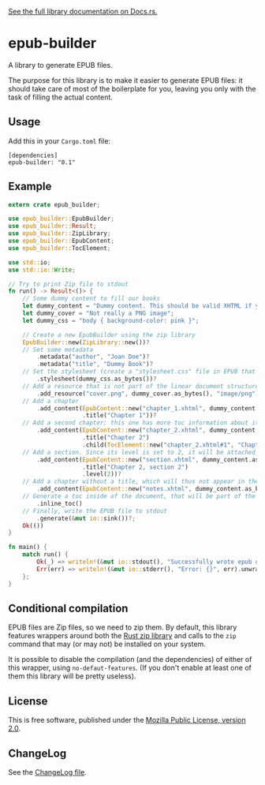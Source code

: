 [See the full library documentation on Docs.rs.](https://docs.rs/epub)

# epub-builder

A library to generate EPUB files.

The purpose for this library is to make it easier to generate EPUB files:
it should take care of most of the boilerplate for you, leaving you only
with the task of filling the actual content.

## Usage

Add this in your `Cargo.toml` file:

```toml, ignore
[dependencies]
epub-builder: "0.1"
```

## Example

```rust
extern crate epub_builder;

use epub_builder::EpubBuilder;
use epub_builder::Result;
use epub_builder::ZipLibrary;
use epub_builder::EpubContent;
use epub_builder::TocElement;

use std::io;
use std::io::Write;

// Try to print Zip file to stdout
fn run() -> Result<()> {
    // Some dummy content to fill our books
    let dummy_content = "Dummy content. This should be valid XHTML if you want a valid EPUB!";
    let dummy_cover = "Not really a PNG image";
    let dummy_css = "body { background-color: pink }";

    // Create a new EpubBuilder using the zip library
    EpubBuilder::new(ZipLibrary::new())?
    // Set some metadata
        .metadata("author", "Joan Doe")?
        .metadata("title", "Dummy Book")?
    // Set the stylesheet (create a "stylesheet.css" file in EPUB that is used by some generated files)
        .stylesheet(dummy_css.as_bytes())?
    // Add a resource that is not part of the linear document structure
        .add_resource("cover.png", dummy_cover.as_bytes(), "image/png")?
    // Add a chapter
        .add_content(EpubContent::new("chapter_1.xhtml", dummy_content.as_bytes())
                     .title("Chapter 1"))?
    // Add a second chapter; this one has more toc information about its internal structure
        .add_content(EpubContent::new("chapter_2.xhtml", dummy_content.as_bytes())
                     .title("Chapter 2")
                     .child(TocElement::new("chapter_2.xhtml#1", "Chapter 2, section 1")))?
    // Add a section. Since its level is set to 2, it will be attached to the previous chapter.
        .add_content(EpubContent::new("section.xhtml", dummy_content.as_bytes())
                     .title("Chapter 2, section 2")
                     .level(2))?
    // Add a chapter without a title, which will thus not appear in the TOC.
        .add_content(EpubContent::new("notes.xhtml", dummy_content.as_bytes()))?
    // Generate a toc inside of the document, that will be part of the linear structure.
        .inline_toc()
    // Finally, write the EPUB file to stdout
        .generate(&mut io::sink())?;
    Ok(())
}

fn main() {
    match run() {
        Ok(_) => writeln!(&mut io::stdout(), "Successfully wrote epub document to stdout!").unwrap(),
        Err(err) => writeln!(&mut io::stderr(), "Error: {}", err).unwrap(),
    };
}
```

## Conditional compilation

EPUB files are Zip files, so we need to zip them. By default, this library features
wrappers around both the [Rust zip library](https://crates.io/crates/zip) and calls
to the `zip` command that may (or may not) be installed on your system.

It is possible to disable the compilation (and the dependencies) of either of this
wrapper, using `no-defaut-features`. (If you don't enable at least one of them this
library will be pretty useless).

## License

This is free software, published under the [Mozilla Public License,
version 2.0](https://www.mozilla.org/en-US/MPL/2.0/).

## ChangeLog

See the [ChangeLog file](ChangeLog.md).
